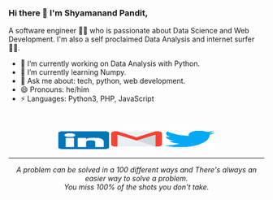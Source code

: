 ### Hi there 👋 I'm Shyamanand Pandit,
A software engineer 👨‍💻 who is passionate about Data Science and Web Development. I'm also a self proclaimed Data Analysis and internet surfer 
🏄‍♂️. 

- 🔭 I’m currently working on Data Analysis with Python.
- 🌱 I’m currently learning Numpy.
- 💬 Ask me about: tech, python, web development.
- 😄 Pronouns: he/him
- ⚡ Languages: Python3, PHP, JavaScript
<br>
<p align="center">
    <a href="https://www.linkedin.com/in/shyamapandit/"><img alt="Linkedin profile" title="Linkedin" src="https://github.com/ImShyama/ImShyama/blob/master/data/linkedin.svg" width="100" height="35" /></a>
    <a href="mailto:shyama96@gmail.com"><img alt="Gmail" src="https://github.com/ImShyama/ImShyama/blob/master/data/gmail.svg" title="Email" width="100" height="40" /></a>
    <a href="https://twitter.com/pshyama96"><img alt="Twitter" src="https://github.com/ImShyama/ImShyama/blob/master/data/twitter.svg" title="Twitter" width="100" height="40" /></a>
</p>
<hr \>
<p align="center">
   <i>A problem can be solved in a 100 different ways and There's always an easier way to solve a problem.</i>
   <br>
   <i>You miss 100% of the shots you don't take.</i>
</p> 
